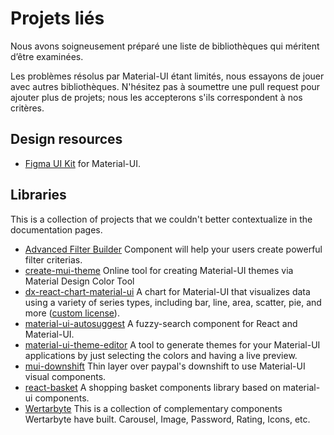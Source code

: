 # Projets liés

<p class="description">Nous avons soigneusement préparé une liste de bibliothèques qui méritent d’être examinées.</p>

Les problèmes résolus par Material-UI étant limités, nous essayons de jouer avec autres bibliothèques. N'hésitez pas à soumettre une pull request pour ajouter plus de projets; nous les accepterons s'ils correspondent à nos critères.

## Design resources

- [Figma UI Kit](https://material.5ly.co/) for Material-UI.

## Libraries

This is a collection of projects that we couldn't better contextualize in the documentation pages.

- [Advanced Filter Builder](https://github.com/logipro/logi-filter-builder) Component will help your users create powerful filter criterias.
- [create-mui-theme](https://react-theming.github.io/create-mui-theme/) Online tool for creating Material-UI themes via Material Design Color Tool
- [dx-react-chart-material-ui](https://devexpress.github.io/devextreme-reactive/react/chart/) A chart for Material-UI that visualizes data using a variety of series types, including bar, line, area, scatter, pie, and more ([custom license](https://js.devexpress.com/licensing/)).
- [material-ui-autosuggest](https://github.com/plan-three/material-ui-autosuggest) A fuzzy-search component for React and Material-UI.
- [material-ui-theme-editor](https://in-your-saas.github.io/material-ui-theme-editor/) A tool to generate themes for your Material-UI applications by just selecting the colors and having a live preview.
- [mui-downshift](https://github.com/techniq/mui-downshift) Thin layer over paypal's downshift to use Material-UI visual components.
- [react-basket](https://github.com/mbrn/react-basket) A shopping basket components library based on material-ui components.
- [Wertarbyte](https://mui.wertarbyte.com/) This is a collection of complementary components Wertarbyte have built. Carousel, Image, Password, Rating, Icons, etc.